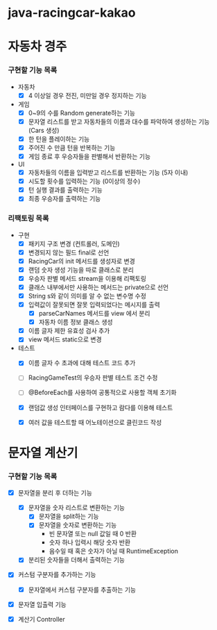 # java-racingcar-kakao

# 자동차 경주
### 구현할 기능 목록
- 자동차
  - [x] 4 이상일 경우 전진, 미만일 경우 정지하는 기능
- 게임
  - [x] 0~9의 수를 Random generate하는 기능
  - [x] 문자열 리스트를 받고 자동차들의 이름과 대수를 파악하여 생성하는 기능 (Cars 생성)
  - [x] 한 턴을 플레이하는 기능
  - [x] 주어진 수 만큼 턴을 반복하는 기능
  - [x] 게임 종료 후 우승자들을 판별해서 반환하는 기능
- UI
  - [x] 자동차들의 이름을 입력받고 리스트를 반환하는 기능 (5자 이내)
  - [x] 시도할 횟수를 입력하는 기능 (0이상의 정수)
  - [x] 턴 실행 결과를 출력하는 기능
  - [x] 최종 우승자를 출력하는 기능

### 리팩토링 목록
- 구현
  - [x] 패키지 구조 변경 (컨트롤러, 도메인)
  - [x] 변경되지 않는 필드 final로 선언
  - [x] RacingCar의 init 메서드를 생성자로 변경
  - [x] 랜덤 숫자 생성 기능을 따로 클래스로 분리
  - [x] 우승자 판별 메서드 stream을 이용해 리팩토링
  - [x] 클래스 내부에서만 사용하는 메서드는 private으로 선언
  - [x] String s와 같이 의미를 알 수 없는 변수명 수정
  - [x] 입력값이 잘못되면 잘못 입력되었다는 메시지를 출력
    - [x] parseCarNames 메서드를 view 에서 분리
    - [x] 자동차 이름 정보 클래스 생성
  - [x] 이름 글자 제한 유효성 검사 추가
  - [x] view 메서드 static으로 변경
  
- 테스트
  - [x] 이름 글자 수 초과에 대해 테스트 코드 추가
  - [ ] RacingGameTest의 우승자 판별 테스트 조건 수정
  - [ ] @BeforeEach를 사용하여 공통적으로 사용할 객체 초기화
  - [x] 랜덤값 생성 인터페이스를 구현하고 람다를 이용해 테스트
  - [x] 여러 값을 테스트할 때 어노테이션으로 클린코드 작성
  

# 문자열 계산기 
### 구현할 기능 목록
- [x] 문자열을 분리 후 더하는 기능
  - [x] 문자열을 숫자 리스트로 변환하는 기능
    - [x] 문자열을 split하는 기능
    - [x] 문자열을 숫자로 변환하는 기능
      - 빈 문자열 또는 null 값일 때 0 반환
      - 숫자 하나 입력시 해당 숫자 반환
      - 음수일 때 혹은 숫자가 아닐 때 RuntimeException
  - [x] 분리된 숫자들을 더해서 출력하는 기능
- [x] 커스텀 구분자를 추가하는 기능
  - [x] 문자열에서 커스텀 구분자를 추출하는 기능
- [x] 문자열 입출력 기능
- [x] 계산기 Controller

